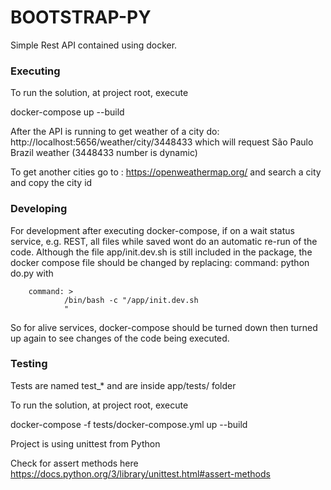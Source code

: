 # BOOTSTRAP-PY #

Simple Rest API contained using docker.


### Executing

To run the solution, at project root, execute 

docker-compose up --build

After the API is running to get weather of a city do:
http://localhost:5656/weather/city/3448433 which will request São Paulo Brazil weather (3448433 number is dynamic)

To get another cities go to : https://openweathermap.org/ and search a city and copy the city id

### Developing

For development after executing docker-compose, if on a wait status service, e.g. REST, all files while saved wont do an automatic re-run of the code.
Although the file app/init.dev.sh is still included in the package, the docker compose file should be changed by replacing: command:  python do.py with

        command: >
                /bin/bash -c "/app/init.dev.sh
                "


So for alive services, docker-compose should be turned down then turned up again to see changes of the code being executed.



### Testing

Tests are named test_* and are inside app/tests/ folder

To run the solution, at project root, execute 

docker-compose -f tests/docker-compose.yml up --build

Project is using unittest from Python

Check for assert methods here https://docs.python.org/3/library/unittest.html#assert-methods





